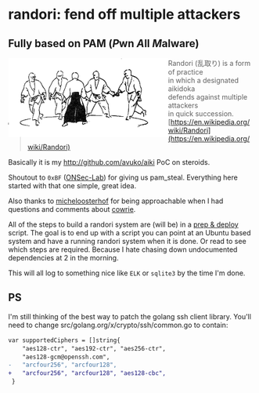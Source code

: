 # randori: fend off multiple attackers

## Fully based on PAM (*P*wn *A*ll *M*alware)

<!-- ![randori](randori.gif) -->

<img src="./randori.gif" align="left" />

> Randori (乱取り) is a form of practice<br />
> in which a designated aikidoka<br />
> defends against multiple attackers<br />
> in quick succession.<br />
> [https://en.wikipedia.org/wiki/Randori](https://en.wikipedia.org/wiki/Randori)

Basically it is my http://github.com/avuko/aiki PoC on steroids.

Shoutout to `0xBF` ([ONSec-Lab](https://github.com/ONsec-Lab/scripts/tree/master/pam_steal))
for giving us pam_steal. Everything here started with that one simple, great idea.

Also thanks to [micheloosterhof](https://twitter.com/micheloosterhof) for being
approachable when I had questions and comments about [cowrie](https://github.com/micheloosterhof/cowrie).


All of the steps to build a randori system are (will be) in a [prep & deploy](https://github.com/avuko/randori/tree/master/deploy) script.
The goal is to end up with a script you can point at an Ubuntu based system 
and have a running randori system when it is done. Or read to see which steps are required.
Because I hate chasing down undocumented dependencies at 2 in the morning.

This will all log to something nice like `ELK` or `sqlite3` by the time I'm done.


## PS

I'm still thinking of the best way to patch the golang ssh client library.
You'll need to change <godir>src/golang.org/x/crypto/ssh/common.go to contain:

```diff
var supportedCiphers = []string{
 	"aes128-ctr", "aes192-ctr", "aes256-ctr",
 	"aes128-gcm@openssh.com",
-	"arcfour256", "arcfour128",
+	"arcfour256", "arcfour128", "aes128-cbc",
 }
```

